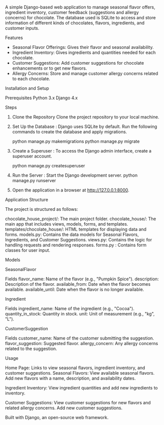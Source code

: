 A simple Django-based web application to manage seasonal flavor offers, 
ingredient inventory, customer feedback (suggestions and allergy concerns) for chocolate. 
The database used is SQLite to access and store information of different kinds of chocolates, 
flavors, ingredients, and customer inputs.

Features
* Seasonal Flavor Offerings: Gives their flavor and  seasonal availability.
* Ingredient Inventory: Gives ingredients and quantities needed for each chocolate.
* Customer Suggestions: Add customer suggestions for chocolate enhancements or to get new flavors.
* Allergy Concerns: Store and manage customer allergy concerns related to each chocolate.


Installation and Setup

Prerequisites
  Python 3.x
  Django 4.x

Steps
1. Clone the Repository
        Clone the project repository to your local machine.
2. Set Up the Database : Django uses SQLite by default. Run the following commands to create the database and apply migrations.


      python manage.py makemigrations
      python manage.py migrate

3. Create a Superuser : To access the Django admin interface, create a superuser account.

      python manage.py createsuperuser

4. Run the Server : Start the Django development server.
      python manage.py runserver

5. Open the application in a browser at http://127.0.0.1:8000.     

Application Structure

The project is structured as follows:

  chocolate_house_project/: The main project folder.
   chocolate_house/: The main app that includes views, models, forms, and templates.
   templates/chocolate_house/: HTML templates for displaying data and forms.
   models.py: Contains the data models for Seasonal Flavors, Ingredients, and Customer Suggestions.
   views.py: Contains the logic for handling requests and rendering responses.
   forms.py : Contains form classes for user input.


Models

SeasonalFlavor

Fields
   flavor_name: Name of the flavor (e.g., "Pumpkin Spice").
   description: Description of the flavor.
   available_from: Date when the flavor becomes available.
   available_until: Date when the flavor is no longer available.

Ingredient

Fields
    ingredient_name: Name of the ingredient (e.g., "Cocoa").
    quantity_in_stock: Quantity in stock.
    unit: Unit of measurement (e.g., "kg", "L").

CustomerSuggestion

Fields
  customer_name: Name of the customer submitting the suggestion.
  flavor_suggestion: Suggested flavor.
  allergy_concern: Any allergy concerns related to the suggestion.

Usage

Home Page: Links to view seasonal flavors, ingredient inventory, and customer suggestions.
Seasonal Flavors:
    View available seasonal flavors.
    Add new flavors with a name, description, and availability dates.

Ingredient Inventory:
    View ingredient quantities and add new ingredients to inventory.

Customer Suggestions:
    View customer suggestions for new flavors and related allergy concerns.
    Add new customer suggestions.

Built with Django, an open-source web framework.

